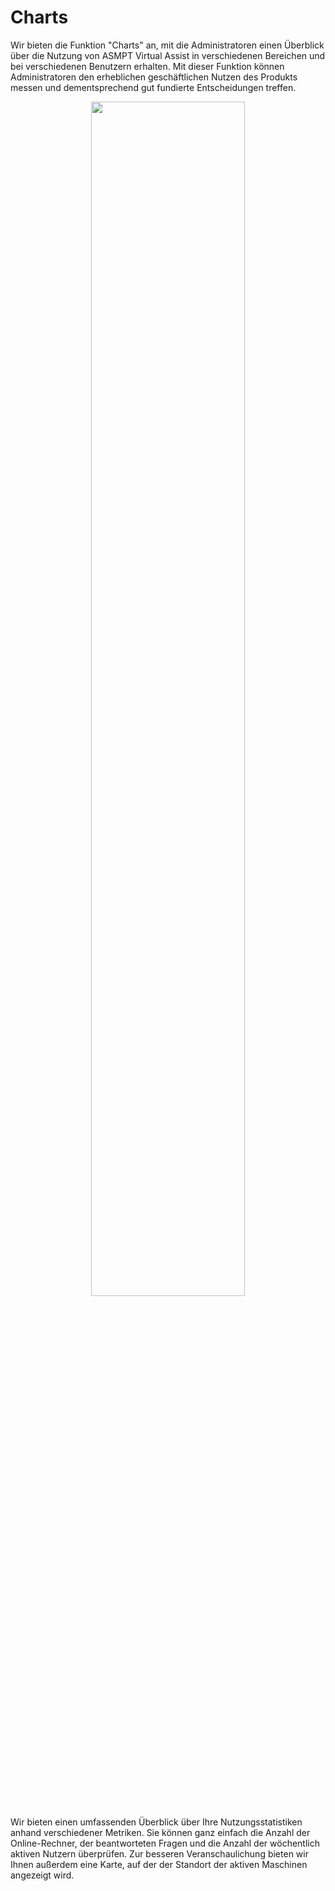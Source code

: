 # Charts


Wir bieten die Funktion "Charts" an, mit die Administratoren einen Überblick über die Nutzung von ASMPT Virtual Assist in verschiedenen Bereichen und bei verschiedenen Benutzern erhalten. Mit dieser Funktion können Administratoren den erheblichen geschäftlichen Nutzen des Produkts messen und dementsprechend gut fundierte Entscheidungen treffen.


<p align="center"><img src="https://i.imgur.com/0Y2lGyr.png" width="70%"></p>

Wir bieten einen umfassenden Überblick über Ihre Nutzungsstatistiken anhand verschiedener Metriken. Sie können ganz einfach die Anzahl der Online-Rechner, der beantworteten Fragen und die Anzahl der wöchentlich aktiven Nutzern überprüfen. Zur besseren Veranschaulichung bieten wir Ihnen außerdem eine Karte, auf der der Standort der aktiven Maschinen angezeigt wird.
